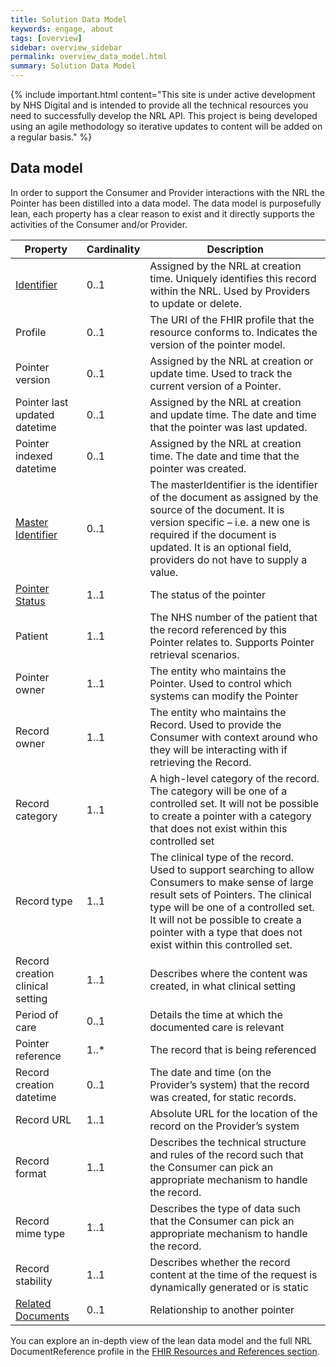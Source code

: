 ```yaml
---
title: Solution Data Model
keywords: engage, about
tags: [overview]
sidebar: overview_sidebar
permalink: overview_data_model.html
summary: Solution Data Model
---
```


{% include important.html content="This site is under active development by NHS Digital and is intended to provide all the technical resources you need to successfully develop the NRL API. This project is being developed using an agile methodology so iterative updates to content will be added on a regular basis." %}


## Data model ##

In order to support the Consumer and Provider interactions with the NRL the Pointer has been distilled into a data model. The data model is purposefully lean, each property has a clear reason to exist and it directly supports the activities of the Consumer and/or Provider.


| Property | Cardinality | Description | 
|-----------|----------------|------------|
|[Identifier](pointer_identity.html)|0..1|Assigned by the NRL at creation time. Uniquely identifies this record within the NRL. Used by Providers to update or delete.|
|Profile|0..1|The URI of the FHIR profile that the resource conforms to. Indicates the version of the pointer model.|
|Pointer version |0..1|Assigned by the NRL at creation or update time. Used to track the current version of a Pointer.|
|Pointer last updated datetime|0..1|Assigned by the NRL at creation and update time. The date and time that the pointer was last updated.|
|Pointer indexed datetime|0..1|Assigned by the NRL at creation time. The date and time that the pointer was created.|
|[Master Identifier](pointer_identity.html)|0..1|The masterIdentifier is the identifier of the document as assigned by the source of the document. It is version specific – i.e. a new one is required if the document is updated. It is an optional field, providers do not have to supply a value.|
|[Pointer Status](pointer_lifecycle.html)|1..1|The status of the pointer|
|Patient|1..1|The NHS number of the patient that the record referenced by this Pointer relates to. Supports Pointer retrieval scenarios.|
|Pointer owner|1..1|The entity who maintains the Pointer. Used to control which systems can modify the Pointer|
|Record owner|1..1|The entity who maintains the Record. Used to provide the Consumer with context around who they will be interacting with if retrieving the Record.|
|Record category|1..1|A high-level category of the record. The category will be one of a controlled set. It will not be possible to create a pointer with a category that does not exist within this controlled set|
|Record type|1..1|The clinical type of the record. Used to support searching to allow Consumers to make sense of large result sets of Pointers. The clinical type will be one of a controlled set. It will not be possible to create a pointer with a type that does not exist within this controlled set.|
|Record creation clinical setting|1..1|Describes where the content was created, in what clinical setting|
|Period of care|0..1|Details the time at which the documented care is relevant|
|Pointer reference|1..*|The record that is being referenced|
|Record creation datetime|0..1|The date and time (on the Provider’s system) that the record was created, for static records.|
|Record URL|1..1|Absolute URL for the location of the record on the Provider’s system|
|Record format|1..1|Describes the technical structure and rules of the record such that the Consumer can pick an appropriate mechanism to handle the record.|
|Record mime type|1..1|Describes the type of data such that the Consumer can pick an appropriate mechanism to handle the record.|
|Record stability|1..1|Describes whether the record content at the time of the request is dynamically generated or is static|
|[Related Documents](pointer_maintenance.html)|0..1|Relationship to another pointer|


You can explore an in-depth view of the lean data model and the full NRL DocumentReference profile in the [FHIR Resources and References section](explore_reference.html).
